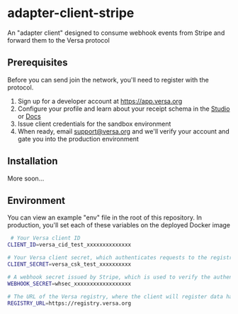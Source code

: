# adapter-client-stripe

An "adapter client" designed to consume webhook events from Stripe and forward them to the Versa protocol

## Prerequisites

Before you can send join the network, you'll need to register with the protocol.

1. Sign up for a developer account at https://app.versa.org
2. Configure your profile and learn about your receipt schema in the [Studio](https://app.versa.org/studio) or [Docs](https://docs.versa.org)
3. Issue client credentials for the sandbox environment
4. When ready, email support@versa.org and we'll verify your account and gate you into the production environment

## Installation

More soon... 

## Environment

You can view an example "env" file in the root of this repository. In production, you'll set each of these variables on the deployed Docker image 

```bash
 # Your Versa client ID 
CLIENT_ID=versa_cid_test_xxxxxxxxxxxxxx

# Your Versa client secret, which authenticates requests to the registry — note this should never be sent to a receiver!
CLIENT_SECRET=versa_csk_test_xxxxxxxxxx 

# A webhook secret issued by Stripe, which is used to verify the authenticity of incoming webhook events
WEBHOOK_SECRET=whsec_xxxxxxxxxxxxxxxxxx

# The URL of the Versa registry, where the client will register data hashes and decryption keys
REGISTRY_URL=https://registry.versa.org
```